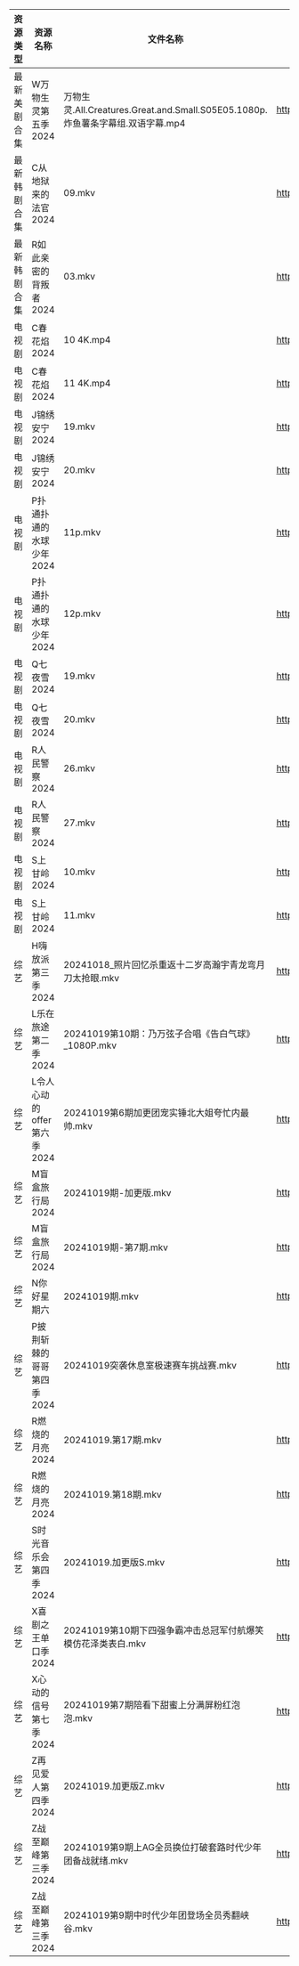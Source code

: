 | 资源类型   | 资源名称               | 文件名称                                                             | 分享链接                                 | 更新时间                |
| ------ | ------------------ | ---------------------------------------------------------------- | ------------------------------------ | ------------------- |
| 最新美剧合集 | W万物生灵第五季2024       | 万物生灵.All.Creatures.Great.and.Small.S05E05.1080p.炸鱼薯条字幕组.双语字幕.mp4 | https://www.alipan.com/s/oJfoni4pBPH | 2024-10-19 00:06:22 |
| 最新韩剧合集 | C从地狱来的法官2024       | 09.mkv                                                           | https://www.alipan.com/s/edr92CPHnET | 2024-10-19 00:05:10 |
| 最新韩剧合集 | R如此亲密的背叛者2024      | 03.mkv                                                           | https://www.alipan.com/s/XPaiCBQqD2E | 2024-10-19 00:06:11 |
| 电视剧    | C春花焰2024           | 10 4K.mp4                                                        | https://www.alipan.com/s/LUgAXFU2qtc | 2024-10-19 14:05:18 |
| 电视剧    | C春花焰2024           | 11 4K.mp4                                                        | https://www.alipan.com/s/LUgAXFU2qtc | 2024-10-19 14:05:18 |
| 电视剧    | J锦绣安宁2024          | 19.mkv                                                           | https://www.alipan.com/s/S9DScaATSGS | 2024-10-19 19:05:38 |
| 电视剧    | J锦绣安宁2024          | 20.mkv                                                           | https://www.alipan.com/s/S9DScaATSGS | 2024-10-19 19:05:38 |
| 电视剧    | P扑通扑通的水球少年2024     | 11p.mkv                                                          | https://www.alipan.com/s/FVaXTH8jd5a | 2024-10-19 14:06:05 |
| 电视剧    | P扑通扑通的水球少年2024     | 12p.mkv                                                          | https://www.alipan.com/s/FVaXTH8jd5a | 2024-10-19 14:06:05 |
| 电视剧    | Q七夜雪2024           | 19.mkv                                                           | https://www.alipan.com/s/g2cTmZKN3D1 | 2024-10-19 20:05:51 |
| 电视剧    | Q七夜雪2024           | 20.mkv                                                           | https://www.alipan.com/s/g2cTmZKN3D1 | 2024-10-19 20:05:51 |
| 电视剧    | R人民警察2024          | 26.mkv                                                           | https://www.alipan.com/s/aqwda2Q5cW8 | 2024-10-19 20:05:58 |
| 电视剧    | R人民警察2024          | 27.mkv                                                           | https://www.alipan.com/s/aqwda2Q5cW8 | 2024-10-19 20:05:58 |
| 电视剧    | S上甘岭2024           | 10.mkv                                                           | https://www.alipan.com/s/USaZDAUHrw4 | 2024-10-19 20:38:08 |
| 电视剧    | S上甘岭2024           | 11.mkv                                                           | https://www.alipan.com/s/USaZDAUHrw4 | 2024-10-19 20:38:08 |
| 综艺     | H嗨放派第三季2024        | 20241018_照片回忆杀重返十二岁高瀚宇青龙弯月刀太抢眼.mkv                               | https://www.alipan.com/s/VRKJ132nbcQ | 2024-10-19 08:06:34 |
| 综艺     | L乐在旅途第二季2024       | 20241019第10期：乃万弦子合唱《告白气球》_1080P.mkv                              | https://www.alipan.com/s/Bpgs7s649KJ | 2024-10-19 21:06:37 |
| 综艺     | L令人心动的offer第六季2024 | 20241019第6期加更团宠实锤北大姐夸忙内最帅.mkv                                    | https://www.alipan.com/s/wF4mBRf7vAS | 2024-10-19 14:07:12 |
| 综艺     | M盲盒旅行局2024         | 20241019期-加更版.mkv                                                | https://www.alipan.com/s/sw7yafb4e5C | 2024-10-19 14:07:23 |
| 综艺     | M盲盒旅行局2024         | 20241019期-第7期.mkv                                                | https://www.alipan.com/s/sw7yafb4e5C | 2024-10-19 14:07:22 |
| 综艺     | N你好星期六             | 20241019期.mkv                                                    | https://www.alipan.com/s/V89qnjC6T3z | 2024-10-19 21:06:56 |
| 综艺     | P披荆斩棘的哥哥第四季2024    | 20241019突袭休息室极速赛车挑战赛.mkv                                         | https://www.alipan.com/s/94NT9iGe94e | 2024-10-19 14:07:41 |
| 综艺     | R燃烧的月亮2024         | 20241019.第17期.mkv                                                | https://www.alipan.com/s/S4qcpFUguQa | 2024-10-19 14:07:44 |
| 综艺     | R燃烧的月亮2024         | 20241019.第18期.mkv                                                | https://www.alipan.com/s/S4qcpFUguQa | 2024-10-19 14:07:44 |
| 综艺     | S时光音乐会第四季2024      | 20241019.加更版S.mkv                                                | https://www.alipan.com/s/JiNiXNR4dny | 2024-10-19 14:07:49 |
| 综艺     | X喜剧之王单口季2024       | 20241019第10期下四强争霸冲击总冠军付航爆笑模仿花泽类表白.mkv                            | https://www.alipan.com/s/6bB6eDj37Y6 | 2024-10-19 16:08:10 |
| 综艺     | X心动的信号第七季2024      | 20241019第7期陪看下甜蜜上分满屏粉红泡泡.mkv                                     | https://www.alipan.com/s/wQqfQxMS8Sx | 2024-10-19 14:08:20 |
| 综艺     | Z再见爱人第四季2024       | 20241019.加更版Z.mkv                                                | https://www.alipan.com/s/js8zJ9enmDc | 2024-10-19 14:08:30 |
| 综艺     | Z战至巅峰第三季2024       | 20241019第9期上AG全员换位打破套路时代少年团备战就绪.mkv                              | https://www.alipan.com/s/5yE689QzaiL | 2024-10-19 14:08:33 |
| 综艺     | Z战至巅峰第三季2024       | 20241019第9期中时代少年团登场全员秀翻峡谷.mkv                                    | https://www.alipan.com/s/5yE689QzaiL | 2024-10-19 14:08:33 |
